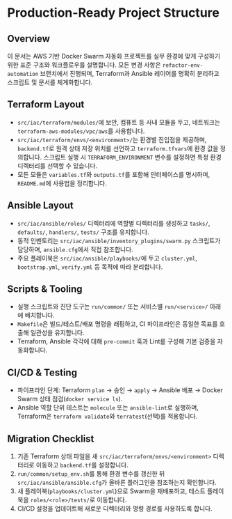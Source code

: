 # Production-Ready Project Structure

## Overview
이 문서는 AWS 기반 Docker Swarm 자동화 프로젝트를 실무 환경에 맞게 구성하기 위한 표준 구조와 워크플로우를 설명합니다. 모든 변경 사항은 `refactor-env-automation` 브랜치에서 진행되며, Terraform과 Ansible 레이어를 명확히 분리하고 스크립트 및 문서를 체계화합니다.

## Terraform Layout
- `src/iac/terraform/modules/`에 보안, 컴퓨트 등 사내 모듈을 두고, 네트워크는 `terraform-aws-modules/vpc/aws`를 사용합니다.
- `src/iac/terraform/envs/<environment>/`는 환경별 진입점을 제공하며, `backend.tf`로 원격 상태 저장 위치를 선언하고 `terraform.tfvars`에 환경 값을 정의합니다. 스크립트 실행 시 `TERRAFORM_ENVIRONMENT` 변수를 설정하면 특정 환경 디렉터리를 선택할 수 있습니다.
- 모든 모듈은 `variables.tf`와 `outputs.tf`를 포함해 인터페이스를 명시하며, `README.md`에 사용법을 정리합니다.

## Ansible Layout
- `src/iac/ansible/roles/` 디렉터리에 역할별 디렉터리를 생성하고 `tasks/`, `defaults/`, `handlers/`, `tests/` 구조를 유지합니다.
- 동적 인벤토리는 `src/iac/ansible/inventory_plugins/swarm.py` 스크립트가 담당하며, `ansible.cfg`에서 직접 참조합니다.
- 주요 플레이북은 `src/iac/ansible/playbooks/`에 두고 `cluster.yml`, `bootstrap.yml`, `verify.yml` 등 목적에 따라 분리합니다.

## Scripts & Tooling
- 실행 스크립트와 진단 도구는 `run/common/` 또는 서비스별 `run/<service>/` 아래에 배치합니다.
- `Makefile`은 빌드/테스트/배포 명령을 래핑하고, CI 파이프라인은 동일한 목표를 호출해 일관성을 유지합니다.
- Terraform, Ansible 각각에 대해 `pre-commit` 훅과 Lint를 구성해 기본 검증을 자동화합니다.

## CI/CD & Testing
- 파이프라인 단계: Terraform `plan` → 승인 → `apply` → Ansible 배포 → Docker Swarm 상태 점검(`docker service ls`).
- Ansible 역할 단위 테스트는 `molecule` 또는 `ansible-lint`로 실행하며, Terraform은 `terraform validate`와 `terratest`(선택)를 적용합니다.

## Migration Checklist
1. 기존 Terraform 상태 파일을 새 `src/iac/terraform/envs/<environment>` 디렉터리로 이동하고 `backend.tf`를 설정합니다.
2. `run/common/setup_env.sh`를 통해 환경 변수를 갱신한 뒤 `src/iac/ansible/ansible.cfg`가 올바른 플러그인을 참조하는지 확인합니다.
3. 새 플레이북(`playbooks/cluster.yml`)으로 Swarm을 재배포하고, 테스트 플레이북을 `roles/<role>/tests/`로 이동합니다.
4. CI/CD 설정을 업데이트해 새로운 디렉터리와 명령 경로를 사용하도록 합니다.
